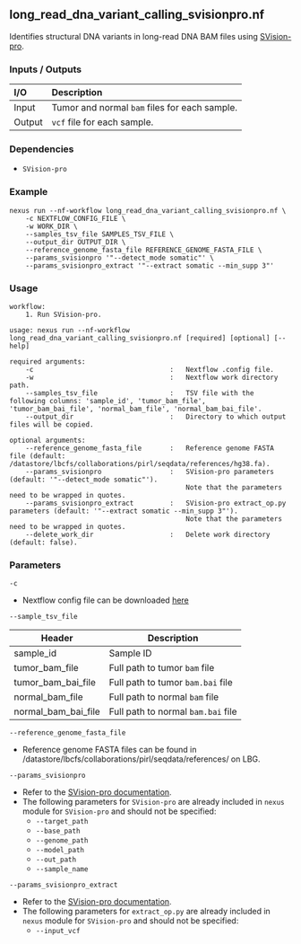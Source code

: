 ## long_read_dna_variant_calling_svisionpro.nf

Identifies structural DNA variants in long-read DNA BAM files using [SVision-pro](https://github.com/songbowang125/SVision-pro).

### Inputs / Outputs

| I/O    | Description                                   |
|:-------|:----------------------------------------------|
| Input  | Tumor and normal `bam` files for each sample. | 
| Output | `vcf` file for each sample.                   |

### Dependencies

* `SVision-pro`

### Example

```
nexus run --nf-workflow long_read_dna_variant_calling_svisionpro.nf \
    -c NEXTFLOW_CONFIG_FILE \
    -w WORK_DIR \
    --samples_tsv_file SAMPLES_TSV_FILE \
    --output_dir OUTPUT_DIR \
    --reference_genome_fasta_file REFERENCE_GENOME_FASTA_FILE \
    --params_svisionpro '"--detect_mode somatic"' \
    --params_svisionpro_extract '"--extract somatic --min_supp 3"'
```

### Usage

```
workflow:
    1. Run SVision-pro.

usage: nexus run --nf-workflow long_read_dna_variant_calling_svisionpro.nf [required] [optional] [--help]

required arguments:
    -c                                  :   Nextflow .config file.
    -w                                  :   Nextflow work directory path.
    --samples_tsv_file                  :   TSV file with the following columns: 'sample_id', 'tumor_bam_file', 'tumor_bam_bai_file', 'normal_bam_file', 'normal_bam_bai_file'.
    --output_dir                        :   Directory to which output files will be copied.

optional arguments:
    --reference_genome_fasta_file       :   Reference genome FASTA file (default: /datastore/lbcfs/collaborations/pirl/seqdata/references/hg38.fa).
    --params_svisionpro                 :   SVision-pro parameters (default: '"--detect_mode somatic"').
                                            Note that the parameters need to be wrapped in quotes.
    --params_svisionpro_extract         :   SVision-pro extract_op.py parameters (default: '"--extract somatic --min_supp 3"').
                                            Note that the parameters need to be wrapped in quotes.
    --delete_work_dir                   :   Delete work directory (default: false).
```

### Parameters

`-c`
* Nextflow config file can be downloaded [here](https://github.com/pirl-unc/nexus/tree/main/nextflow)

`--sample_tsv_file`

| Header              | Description                        |
|---------------------|------------------------------------|
| sample_id           | Sample ID                          |
| tumor_bam_file      | Full path to tumor `bam` file      |
| tumor_bam_bai_file  | Full path to tumor `bam.bai` file  |
| normal_bam_file     | Full path to normal `bam` file     |
| normal_bam_bai_file | Full path to normal `bam.bai` file |

`--reference_genome_fasta_file`
* Reference genome FASTA files can be found in /datastore/lbcfs/collaborations/pirl/seqdata/references/ on LBG.

`--params_svisionpro`
* Refer to the [SVision-pro documentation](https://github.com/songbowang125/SVision-pro).
* The following parameters for `SVision-pro` are already included in `nexus` module for `SVision-pro` and should not be specified:
  * `--target_path`
  * `--base_path`
  * `--genome_path`
  * `--model_path`
  * `--out_path`
  * `--sample_name`

`--params_svisionpro_extract`
* Refer to the [SVision-pro documentation](https://github.com/songbowang125/SVision-pro).
* The following parameters for `extract_op.py` are already included in `nexus` module for `SVision-pro` and should not be specified:
  * `--input_vcf`
